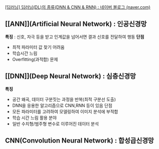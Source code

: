 [[딥러닝] 딥러닝(DL)의 종류(DNN & CNN & RNN) : 네이버 블로그 (naver.com)](https://m.blog.naver.com/dsgsengy/222775853619)
## [[ANN]](Artificial Neural Network) : 인공신경망
**특징** : 신호, 자극 등을 받고 인계값을 넘어서면 결과 신호를 전달하여 행동
**단점**
- 최적 파라미터 값 찾기 어려움
- 학습시간 느림
- Overfitting(과적합) 문제
## [[DNN]](Deep Neural Network) : 심층신경망
**특징**
- 공간 왜곡, 데이터 구분짓는 과정을 반복(최적 구분선 도출)
- DNN을 응용한 알고리즘으로 CNN,RNN 등이 있음
단점
- 모든 파라미터를 고려하여 모델링하여 이미지 분석에 부적합
- 학습 시간 느림
활용 분야
- 일반 수치형/범주형 변수로 이루어진 데이터 분석
## CNN(Convolution Neural Network) : 합성곱신경망
